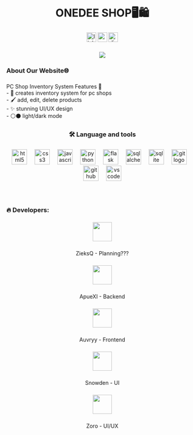 <h1 align="center">ONEDEE SHOP🖥️🛍️</h1>

###

<div align="center">
  <img src="https://img.shields.io/static/v1?message=LinkedIn&logo=linkedin&label=&color=0077B5&logoColor=white&labelColor=&style=for-the-badge" height="25" alt="linkedin logo"  />
  <img src="https://img.shields.io/static/v1?message=Gmail&logo=gmail&label=&color=D14836&logoColor=white&labelColor=&style=for-the-badge" height="25" alt="gmail logo"  />
  <img src="https://img.shields.io/static/v1?message=Discord&logo=discord&label=&color=7289DA&logoColor=white&labelColor=&style=for-the-badge" height="25" alt="discord logo"  />
</div>

###

<div align="center">
  <img src="https://visitor-badge.laobi.icu/badge?page_id=ZieksQ.ZieksQ&"  />
</div>

###

<h3 align="left">About Our Website🌐</h3>

###

<p align="left">PC Shop Inventory System Features 🎯<br>- 🛒 creates inventory system for pc shops<br>-  🖌️ add, edit, delete products<br>-  ✨ stunning UI/UX design<br>- ⚪⚫ light/dark mode</p>

###

<h3 align="center">🛠 Language and tools</h3>

###

<div align="center">
  <img src="https://cdn.jsdelivr.net/gh/devicons/devicon/icons/html5/html5-original.svg" height="40" alt="html5 logo"  />
  <img width="12" />
  <img src="https://cdn.jsdelivr.net/gh/devicons/devicon/icons/css3/css3-original.svg" height="40" alt="css3 logo"  />
  <img width="12" />
  <img src="https://cdn.jsdelivr.net/gh/devicons/devicon/icons/javascript/javascript-original.svg" height="40" alt="javascript logo"  />
  <img width="12" />
  <img src="https://cdn.jsdelivr.net/gh/devicons/devicon/icons/python/python-original.svg" height="40" alt="python logo"  />
  <img width="12" />
  <img src="https://cdn.jsdelivr.net/gh/devicons/devicon/icons/flask/flask-original.svg" height="40" alt="flask logo"  />
  <img width="12" />
  <img src="https://cdn.jsdelivr.net/gh/devicons/devicon/icons/sqlalchemy/sqlalchemy-original.svg" height="40" alt="sqlalchemy logo"  />
  <img width="12" />
  <img src="https://cdn.jsdelivr.net/gh/devicons/devicon/icons/sqlite/sqlite-original.svg" height="40" alt="sqlite logo"  />
  <img width="12" />
  <img src="https://cdn.jsdelivr.net/gh/devicons/devicon/icons/git/git-original.svg" height="40" alt="git logo"  />
  <img width="12" />
  <img src="https://cdn.jsdelivr.net/gh/devicons/devicon/icons/github/github-original.svg" height="40" alt="github logo"  />
  <img width="12" />
  <img src="https://cdn.jsdelivr.net/gh/devicons/devicon/icons/vscode/vscode-original.svg" height="40" alt="vscode logo"  />
</div>

###

<br clear="both">

<h3 align="left">🔥   Developers:</h3>

###

<div align="center">
  <img height="50" src="https://tenor.com/view/anime-fern-anger-angry-annoyed-gif-3264208338589798256.gif"  />
</div>

###

<p align="center">ZieksQ - Planning???</p>

###

<div align="center">
  <img height="50" src="https://tenor.com/view/honkai-impact-herrscher-of-sentience-senti-fu-hua-dance-gif-26711165.gif"  />
</div>

###

<p align="center">ApueXI - Backend</p>

###

<div align="center">
  <img height="50" src="https://tenor.com/view/anime-aaaa-yelling-scream-mad-gif-2566373336159153327.gif"  />
</div>

###

<p align="center">Auvryy - Frontend</p>

###

<div align="center">
  <img height="50" src="https://tenor.com/view/react-byuntear-meme-joker-gif-26347845.gif"  />
</div>

###

<p align="center">Snowden - UI</p>

###

<div align="center">
  <img height="50" src="https://tenor.com/view/zoro-one-piece-one-piece-roronoa-zoro-gif-11531967915979199532.gif"  />
</div>

###

<p align="center">Zoro - UI/UX</p>

###